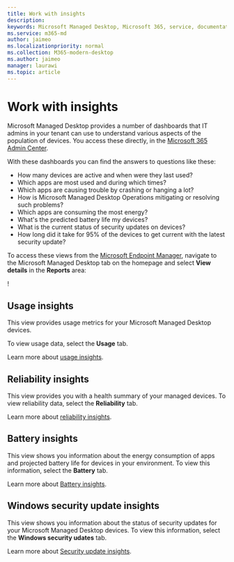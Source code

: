 ```yaml
---
title: Work with insights
description:  
keywords: Microsoft Managed Desktop, Microsoft 365, service, documentation
ms.service: m365-md
author: jaimeo
ms.localizationpriority: normal
ms.collection: M365-modern-desktop
ms.author: jaimeo
manager: laurawi
ms.topic: article
---
```


# Work with insights

Microsoft Managed Desktop provides a number of dashboards that IT admins in your tenant can use to understand various aspects of the population of devices. You access these directly, in the [Microsoft 365 Admin Center](https://admin.microsoft.com/adminportal/home?previewoff=false#/microsoftmanageddesktop).

With these dashboards you can find the answers to questions like these:

- How many devices are active and when were they last used?
- Which apps are most used and during which times?
- Which apps are causing trouble by crashing or hanging a lot?
- How is Microsoft Managed Desktop Operations mitigating or resolving such problems?
- Which apps are consuming the most energy?
- What's the predicted battery life my devices?
- What is the current status of security updates on devices?
- How long did it take for 95% of the devices to get current with the latest security update?

To access these views from the [Microsoft Endpoint Manager](https://endpoint.microsoft.com/), navigate to the Microsoft Managed Desktop tab on the homepage and select **View details** in the **Reports** area:

<!--Update picture to show in MEM [Admin center with Reports area in the upper right including the device reports card and the "view details" link.](../../media/insights_overview.png)-->!


## Usage insights
This view provides usage metrics for your Microsoft Managed Desktop devices. 

To view usage data, select the **Usage** tab.

Learn more about [usage insights](usage-insights.md).

## Reliability insights
This view provides you with a health summary of your managed devices. To view reliability data, select the **Reliability** tab.

Learn more about [reliability insights](reliability-insights.md).

## Battery insights
This view shows you information about the energy consumption of apps and projected battery life for devices in your environment. To view this information, select the **Battery** tab.

Learn more about [Battery insights](battery-insights.md).

## Windows security update insights

This view shows you information about the status of security updates for your Microsoft Managed Desktop devices. To view this information, select the **Windows security udates** tab.

Learn more about [Security update insights](security-update-insights.md).

